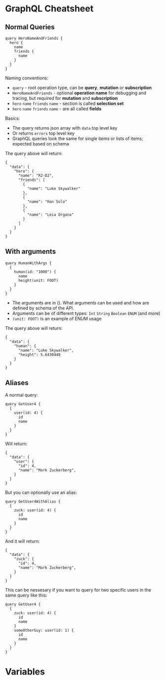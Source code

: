 # GraphQL Cheatsheet

## Normal Queries

```
query HeroNameAndFriends {
  hero {
    name
    friends {
      name
    }
  }
}
```

Naming conventions:
* `query` - root operation type, can be **query**, **mutation** or **subscription**
* `HeroNameAndFriends` - optional **operation name** for debugging and tracing, but required for **mutation** and **subscription**
* `hero` `name` `friends` `name` - section is called **selection set**
* `hero` `name` `friends` `name` - are all called **fields**

Basics:
* The query returns json array with `data` top level key
* Or returns `errors` top level key
* GraphQL queries look the same for single items or lists of items; expected based on schema

The query above will return:

```
{
  "data": {
    "hero": {
      "name": "R2-D2",
      "friends": [
        {
          "name": "Luke Skywalker"
        },
        {
          "name": "Han Solo"
        },
        {
          "name": "Leia Organa"
        }
      ]
    }
  }
}
```

## With arguments

```
query HumanWithArgs {
  {
    human(id: "1000") {
      name
      height(unit: FOOT)
    }
  }
}
```

* The arguments are in (). What arguments can be used and how are defined by schema of the API.
* Arguments can be of different types: `Int` `String` `Boolean` `ENUM` (and more)
* `(unit: FOOT)` is an example of ENUM usage

The query above will return:

```
{
  "data": {
    "human": {
      "name": "Luke Skywalker",
      "height": 5.6430448
    }
  }
}
```

## Aliases

A normal query:
```
query GetUser4 {
  {
    user(id: 4) {
      id
      name
    }
  }
}
```

Will return:
```
{
  "data": {
    "user": {
      "id": 4,
      "name": "Mark Zuckerberg",
    }
  }
}
```

But you can optionally use an alias:
```
query GetUser4WithAlias {
  {
    zuck: user(id: 4) {
      id
      name
    }
  }
}

```

And it will return:
```
{
  "data": {
    "zuck": {
      "id": 4,
      "name": "Mark Zuckerberg",
    }
  }
}
```

This can be nessesary if you want to query for two specific users in the same query like this:
```
query GetUser4 {
  {
    zuck: user(id: 4) {
      id
      name
    }
    someOtherGuy: user(id: 1) {
      id
      name
    }
  }
}
```

# Variables
